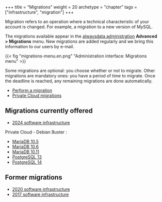 +++
title = "Migrations"
weight = 20
archetype = "chapter"
tags = ["infrastructure", "migration"]
+++

Migration refers to an operation where a technical characteristic of your account is changed. For example, a migration to a new version of MySQL.

The migrations available appear in the [alwaysdata administration](https://admin.alwaysdata.com) **Advanced > Migrations** menu. New migrations are added regularly and we bring this information to our users by e-mail.

{{< fig "migrations-menu.en.png" "Administration interface: Migrations menu" >}}

Some migrations are optional: you choose whether or not to migrate. Other migrations are mandatory ones: you have a period of time to migrate. Once the deadline is reached, any remaining migrations are done automatically.

- [Perform a migration](advanced/migrations/perform-migration)
- [Private Cloud migrations](advanced/migrations/private-cloud-migrations)

## Migrations currently offered

* [2024 software infrastructure](advanced/migrations/2024-software-architecture)

Private Cloud - Debian Buster :

- [MariaDB 10.5](advanced/migrations/mariadb-10_5)
- [MariaDB 10.6](advanced/migrations/mariadb-10_6)
- [MariaDB 10.11](advanced/migrations/mariadb-10_11)
- [PostgreSQL 13](advanced/migrations/postgresql-13)
- [PostgreSQL 14](advanced/migrations/postgresql-14)

## Former migrations

* [2020 software infrastructure](advanced/migrations/2020-software-architecture)
* [2017 software infrastructure](advanced/migrations/2017-software-architecture)

